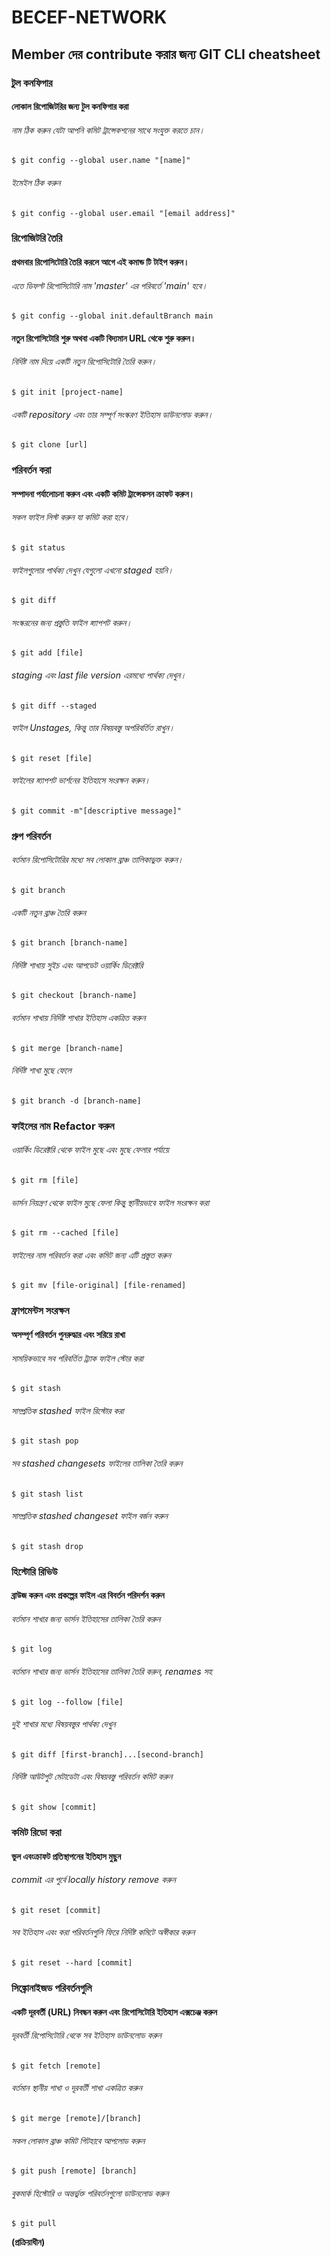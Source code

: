 # BECEF-NETWORK
## Member দের contribute করার জন্য GIT CLI cheatsheet 
### টুল কনফিগার
#### লোকাল রিপোজিটরির জন্য টুল কনফিগার করা
###### নাম ঠিক করুন যেটা আপনি কমিট ট্রান্সেকশনের সাথে সংযুক্ত করতে চান।
```
$ git config --global user.name "[name]"
```
###### ইমেইল ঠিক করুন 
```
$ git config --global user.email "[email address]"
```

### রিপোজিটরি তৈরি
#### প্রথমবার রিপোসিটোরি তৈরি করলে আগে এই কমান্ড টি টাইপ করুন।
###### এতে ডিফল্ট রিপোসিটোরি নাম 'master' এর পরিবর্তে 'main' হবে।

```
$ git config --global init.defaultBranch main
```
#### নতুন রিপোসিটোরি শুরু অথবা একটি বিদ্যমান URL থেকে শুরু করুন।
###### নির্দিষ্ট নাম দিয়ে একটি নতুন রিপোসিটোরি তৈরি করুন।
```
$ git init [project-name]
```
###### একটি repository এবং তার সম্পূর্ণ সংস্করণ ইতিহাস ডাউনলোড করুন।
```
$ git clone [url]
``` 
### পরিবর্তন করা
#### সম্পাদনা পর্যালোচনা করুন এবং একটি কমিট ট্রান্সেকসন ক্রাফট করুন।
###### সকল ফাইল লিস্ট করুন যা কমিট করা হবে।
```
$ git status
```
###### ফাইলগুলোর পার্থক্য দেখুন যেগুলো এখনো staged হয়নি।
```
$ git diff
```
###### সংস্করনের জন্য প্রস্তুতি ফাইল স্ন্যাপশট করুন।
```
$ git add [file]
```
###### staging এবং last file version এরমধ্যে পার্থক্য দেখুন।
```
$ git diff --staged
```
###### ফাইল Unstages, কিন্তু তার বিষয়বস্তু অপরিবর্তিত রাখুন।
```
$ git reset [file]
```
###### ফাইলের স্ন্যাপশট ভার্শনের ইতিহাসে সংরক্ষন করুন।
```
$ git commit -m"[descriptive message]"
```

### গ্রুপ পরিবর্তন
###### বর্তমান রিপোসিটোরির মধ্যে সব লোকাল ব্রাঞ্চ তালিকাভুক্ত করুন।
```
$ git branch
```
###### একটি নতুন ব্রাঞ্চ তৈরি করুন
```
$ git branch [branch-name]
```
###### নির্দিষ্ট শাখায় সুইচ এবং আপডেট ওয়ার্কিং ডিরেক্টরি
```
$ git checkout [branch-name]
```
###### বর্তমান শাখায় নির্দিষ্ট শাখার ইতিহাস একত্রিত করুন
```
$ git merge [branch-name]
```
###### নির্দিষ্ট শাখা মুছে ফেলে
```
$ git branch -d [branch-name]
```

### ফাইলের নাম Refactor করুন
#### 
###### ওয়ার্কিং ডিরেক্টরি থেকে ফাইল মুছে এবং মুছে ফেলার পর্যায়ে
```
$ git rm [file]
```
###### ভার্সন নিয়ন্ত্রণ থেকে ফাইল মুছে ফেলা কিন্তু স্থানীয়ভাবে ফাইল সংরক্ষন করা
```
$ git rm --cached [file]
```
###### ফাইলের নাম পরিবর্তন করা এবং কমিট জন্য এটি প্রস্তুত করুন
```
$ git mv [file-original] [file-renamed]
```


### ফ্রাগমেন্টস সংরক্ষন
#### অসম্পূর্ণ পরিবর্তন পুনরুদ্ধার এবং সরিয়ে রাখা
###### সাময়িকভাবে সব পরিবর্তিত ট্র্যাক ফাইল স্টোর করা
```
$ git stash
```
###### সাম্প্রতিক stashed ফাইল রিস্টোর করা
```
$ git stash pop
```
###### সব stashed changesets ফাইলের তালিকা তৈরি করুন
```
$ git stash list
```
###### সাম্প্রতিক stashed changeset ফাইল বর্জন করুন
```
$ git stash drop
```

### হিস্টোরি রিভিউ
#### ব্রাউজ করুন এবং প্রকল্পের ফাইল এর বিবর্তন পরিদর্শন করুন
###### বর্তমান শাখার জন্য ভার্সন ইতিহাসের তালিকা তৈরি করুন
```
$ git log
```
###### বর্তমান শাখার জন্য ভার্সন ইতিহাসের তালিকা তৈরি করুন, renames সহ
```  
$ git log --follow [file]
```
###### দুই শাখার মধ্যে বিষয়বস্তুর পার্থক্য দেখুন
```
$ git diff [first-branch]...[second-branch]
```
###### নির্দিষ্ট আউটপুট মেটাডেটা এবং বিষয়বস্তু পরিবর্তন কমিট করুন
```
$ git show [commit]
```


### কমিট রিডো করা
#### ভুল এবংক্রাফট প্রতিস্থাপনের ইতিহাস মুছুন
###### commit এর পুর্বে locally history remove করুন
```
$ git reset [commit]
```
###### সব ইতিহাস এবং করা পরিবর্তনগুলি ফিরে নির্দিষ্ট কমিটে অস্বীকার করুন
```
$ git reset --hard [commit]
```


### সিঙ্ক্রোনাইজড পরিবর্তনগুলি
#### একটি দূরবর্তী (URL) নিবন্ধন করুন এবং রিপোসিটোরি ইতিহাস এক্সচেঞ্জ করুন
###### দূরবর্তী রিপোসিটোরি থেকে সব ইতিহাস ডাউনলোড করুন
```
$ git fetch [remote]
```
###### বর্তমান স্থানীয় শাখা ও দূরবর্তী শাখা একত্রিত করুন
```
$ git merge [remote]/[branch]
```
###### সকল লোকাল ব্রাঞ্চ কমিট গিটহাবে আপলোড করুন
```
$ git push [remote] [branch]
```
###### বুকমার্ক হিস্টোরি ও অন্তর্ভুক্ত পরিবর্তনগুলো ডাউনলোড করুন
```
$ git pull
```
**(প্রক্রিয়াধীন)**
